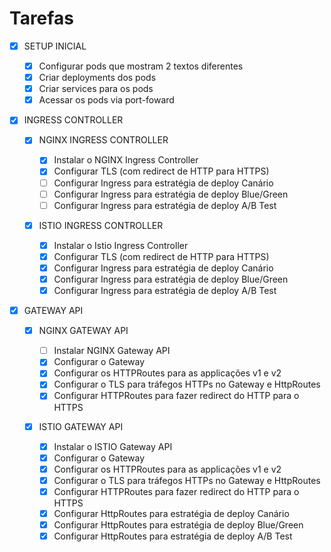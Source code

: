 # Tarefas

- [x] SETUP INICIAL

  - [x] Configurar pods que mostram 2 textos diferentes
  - [x] Criar deployments dos pods
  - [x] Criar services para os pods
  - [x] Acessar os pods via port-foward

- [x] INGRESS CONTROLLER

  - [x] NGINX INGRESS CONTROLLER

    - [x] Instalar o NGINX Ingress Controller
    - [x] Configurar TLS (com redirect de HTTP para HTTPS)
    - [ ] Configurar Ingress para estratégia de deploy Canário
    - [ ] Configurar Ingress para estratégia de deploy Blue/Green
    - [ ] Configurar Ingress para estratégia de deploy A/B Test

  - [x] ISTIO INGRESS CONTROLLER

    - [x] Instalar o Istio Ingress Controller
    - [x] Configurar TLS (com redirect de HTTP para HTTPS)
    - [x] Configurar Ingress para estratégia de deploy Canário
    - [x] Configurar Ingress para estratégia de deploy Blue/Green
    - [x] Configurar Ingress para estratégia de deploy A/B Test

- [x] GATEWAY API

  - [x] NGINX GATEWAY API

    - [ ] Instalar NGINX Gateway API
    - [x] Configurar o Gateway
    - [x] Configurar os HTTPRoutes para as applicações v1 e v2
    - [x] Configurar o TLS para tráfegos HTTPs no Gateway e HttpRoutes
    - [x] Configurar HTTPRoutes para fazer redirect do HTTP para o HTTPS

  - [x] ISTIO GATEWAY API

    - [x] Instalar o ISTIO Gateway API
    - [x] Configurar o Gateway
    - [x] Configurar os HTTPRoutes para as applicações v1 e v2
    - [x] Configurar o TLS para tráfegos HTTPs no Gateway e HttpRoutes
    - [x] Configurar HTTPRoutes para fazer redirect do HTTP para o HTTPS
    - [x] Configurar HttpRoutes para estratégia de deploy Canário
    - [x] Configurar HttpRoutes para estratégia de deploy Blue/Green
    - [x] Configurar HttpRoutes para estratégia de deploy A/B Test
